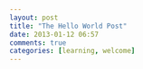 ```yaml
---
layout: post
title: "The Hello World Post"
date: 2013-01-12 06:57
comments: true
categories: [learning, welcome] 
---
```

